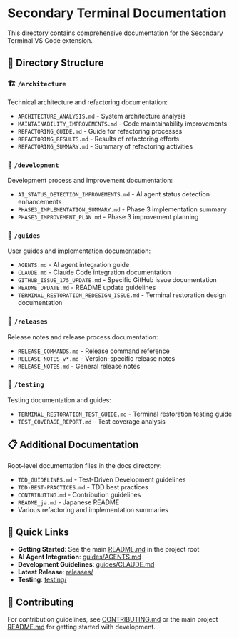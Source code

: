 # Secondary Terminal Documentation

This directory contains comprehensive documentation for the Secondary Terminal VS Code extension.

## 📁 Directory Structure

### 🏗️ `/architecture`
Technical architecture and refactoring documentation:
- `ARCHITECTURE_ANALYSIS.md` - System architecture analysis
- `MAINTAINABILITY_IMPROVEMENTS.md` - Code maintainability improvements
- `REFACTORING_GUIDE.md` - Guide for refactoring processes
- `REFACTORING_RESULTS.md` - Results of refactoring efforts
- `REFACTORING_SUMMARY.md` - Summary of refactoring activities

### 🔧 `/development`
Development process and improvement documentation:
- `AI_STATUS_DETECTION_IMPROVEMENTS.md` - AI agent status detection enhancements
- `PHASE3_IMPLEMENTATION_SUMMARY.md` - Phase 3 implementation summary
- `PHASE3_IMPROVEMENT_PLAN.md` - Phase 3 improvement planning

### 📖 `/guides`
User guides and implementation documentation:
- `AGENTS.md` - AI agent integration guide
- `CLAUDE.md` - Claude Code integration documentation
- `GITHUB_ISSUE_175_UPDATE.md` - Specific GitHub issue documentation
- `README_UPDATE.md` - README update guidelines
- `TERMINAL_RESTORATION_REDESIGN_ISSUE.md` - Terminal restoration design documentation

### 🚀 `/releases`
Release notes and release process documentation:
- `RELEASE_COMMANDS.md` - Release command reference
- `RELEASE_NOTES_v*.md` - Version-specific release notes
- `RELEASE_NOTES.md` - General release notes

### 🧪 `/testing`
Testing documentation and guides:
- `TERMINAL_RESTORATION_TEST_GUIDE.md` - Terminal restoration testing guide
- `TEST_COVERAGE_REPORT.md` - Test coverage analysis

## 📋 Additional Documentation

Root-level documentation files in the docs directory:
- `TDD_GUIDELINES.md` - Test-Driven Development guidelines
- `TDD-BEST-PRACTICES.md` - TDD best practices
- `CONTRIBUTING.md` - Contribution guidelines
- `README_ja.md` - Japanese README
- Various refactoring and implementation summaries

## 🚀 Quick Links

- **Getting Started**: See the main [README.md](../README.md) in the project root
- **AI Agent Integration**: [guides/AGENTS.md](guides/AGENTS.md)
- **Development Guidelines**: [guides/CLAUDE.md](guides/CLAUDE.md)
- **Latest Release**: [releases/](releases/)
- **Testing**: [testing/](testing/)

## 🤝 Contributing

For contribution guidelines, see [CONTRIBUTING.md](CONTRIBUTING.md) or the main project [README.md](../README.md) for getting started with development.